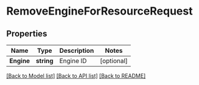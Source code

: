 # RemoveEngineForResourceRequest

## Properties

Name | Type | Description | Notes
------------ | ------------- | ------------- | -------------
**Engine** | **string** | Engine ID | [optional] 

[[Back to Model list]](../README.md#documentation-for-models) [[Back to API list]](../README.md#documentation-for-api-endpoints) [[Back to README]](../README.md)


